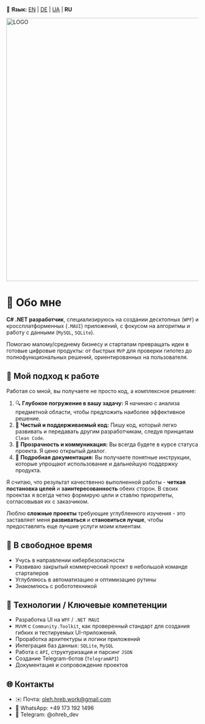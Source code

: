 🔮 **Язык:** [EN](README.md) | [DE](READMEde.md) | [UA](READMEua.md) | **RU**

<img width="3432" height="691" alt="LOGO" src="https://github.com/user-attachments/assets/7cf6367f-7d61-45e8-ad01-787126b99151" />

# 🧬 Обо мне

**C# .NET разработчик**, специализируюсь на создании десктопных (`WPF`) и кроссплатформенных (`.MAUI`) приложений, с фокусом на алгоритмы и работу с данными (`MySQL`, `SQLite`).

Помогаю малому/среднему бизнесу и стартапам превращать идеи в готовые цифровые продукты: от быстрых `MVP` для проверки гипотез до полнофункциональных решений, ориентированных на пользователя.
## 🧬 Мой подход к работе
Работая со мной, вы получаете не просто код, а комплексное решение:

1. 🔍 **Глубокое погружение в вашу задачу:** Я начинаю с анализа предметной области, чтобы предложить наиболее эффективное решение.
2. 🧩 **Чистый и поддерживаемый код:** Пишу код, который легко развивать и передавать другим разработчикам, следуя принципам `Clean Code`.
3. 🤝 **Прозрачность и коммуникация:** Вы всегда будете в курсе статуса проекта. Я ценю открытый диалог.
4. 📄 **Подробная документация:** Вы получаете понятные инструкции, которые упрощают использование и дальнейшую поддержку продукта.

Я считаю, что результат качественно выполненной работы - **четкая постановка целей** и **заинтересованность** обеих сторон. В своих проектах я всегда четко формирую цели и ставлю приоритеты, согласовывая их с заказчиком.

Люблю **сложные проекты** требующие углубленного изучения - это заставляет меня **развиваться** и **становиться лучше**, чтобы предоставлять еще лучшие услуги моим клиентам.
## 🧬 В свободное время
- Учусь в направлении кибербезопасности
- Развиваю закрытый коммерческий проект в небольшой команде стартаперов
- Углубляюсь в автоматизацию и оптимизацию рутины
- Знакомлюсь с робототехникой
## 🧬 Технологии / Ключевые компетенции
-  Разработка UI на `WPF` / `.NET MAUI`
-  `MVVM` с `Community.Toolkit`, как проверенный стандарт для создания гибких и тестируемых UI-приложений.
-  Проработка архитектуры и логики приложений
-  Интеграция баз данных: `SQLite`, `MySQL`
-  Работа с `API`, структуризация и парсинг `JSON`
-  Создание Telegram-ботов (`TelegramAPI`)
-  Документация и сопровождение проектов
## 🌐 Контакты
- ✉️ Почта:      oleh.hreb.work@gmail.com
- 📎 WhatsApp:   +49 173 192 1496
- 📲 Telegram:   @ohreb_dev

